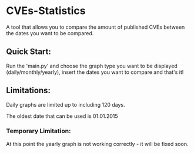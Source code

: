 # CVEs-Statistics
A tool that allows you to compare the amount of published CVEs between the dates you want to be compared.


## Quick Start:
Run the 'main.py' and choose the graph type you want to be displayed (daily/monthly/yearly), insert the dates you want to compare and that's it!

## Limitations:
Daily graphs are limited up to including 120 days.

The oldest date that can be used is 01.01.2015

### Temporary Limitation:
At this point the yearly graph is not working correctly - it will be fixed soon.
